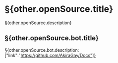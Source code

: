# §{other.openSource.title}

§{other.openSource.description}

## §{other.openSource.bot.title}

§{other.openSource.bot.description:["link":"https://github.com/AkiraGay/Docs"]}
